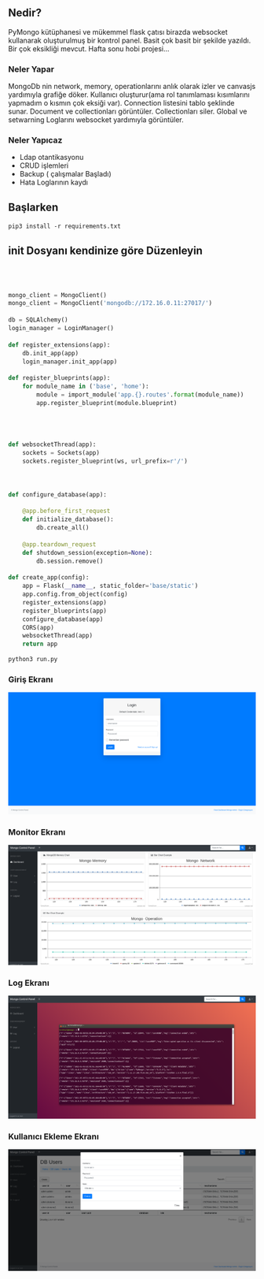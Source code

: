 <!-- Global site tag (gtag.js) - Google Analytics -->
<script async src="https://www.googletagmanager.com/gtag/js?id=G-S11TC7Z7E1"></script>
<script>
  window.dataLayer = window.dataLayer || [];
  function gtag(){dataLayer.push(arguments);}
  gtag('js', new Date());

  gtag('config', 'G-S11TC7Z7E1');
</script>
## Nedir?

PyMongo kütüphanesi ve mükemmel flask çatısı birazda websocket kullanarak oluşturulmuş bir kontrol panel. Basit çok basit bir şekilde yazıldı. Bir çok eksikliği mevcut. Hafta sonu hobi projesi...

### Neler Yapar

MongoDb nin network, memory, operationlarını anlık olarak izler ve canvasjs yardımıyla grafiğe döker. Kullanıcı oluşturur(ama rol tanımlaması kısımlarını yapmadım o kısmın çok eksiği var). Connection listesini tablo şeklinde sunar. Document ve collectionları görüntüler. Collectionları siler. Global ve setwarning Loglarını websocket yardımıyla görüntüler.

### Neler Yapıcaz

- Ldap otantikasyonu
- CRUD işlemleri
- Backup ( çalışmalar Başladı)
- Hata Loglarının kaydı

## Başlarken

```markdown
pip3 install -r requirements.txt

```

## init Dosyanı kendinize göre Düzenleyin
```python



mongo_client = MongoClient()
mongo_client = MongoClient('mongodb://172.16.0.11:27017/')

db = SQLAlchemy()
login_manager = LoginManager()

def register_extensions(app):
    db.init_app(app)
    login_manager.init_app(app)

def register_blueprints(app):
    for module_name in ('base', 'home'):
        module = import_module('app.{}.routes'.format(module_name))
        app.register_blueprint(module.blueprint)




def websocketThread(app):
    sockets = Sockets(app)
    sockets.register_blueprint(ws, url_prefix=r'/')



def configure_database(app):

    @app.before_first_request
    def initialize_database():
        db.create_all()

    @app.teardown_request
    def shutdown_session(exception=None):
        db.session.remove()

def create_app(config):
    app = Flask(__name__, static_folder='base/static')
    app.config.from_object(config)
    register_extensions(app)
    register_blueprints(app)
    configure_database(app)
    CORS(app)
    websocketThread(app)
    return app


```

```sh
python3 run.py
```
###  Giriş Ekranı
![Login Page](giriş.png)

###  Monitor Ekranı
![Dashborad Page](dashborad.png)

###  Log Ekranı
![Log Page](log.png)

### Kullanıcı Ekleme Ekranı
![User Page](user.png)



